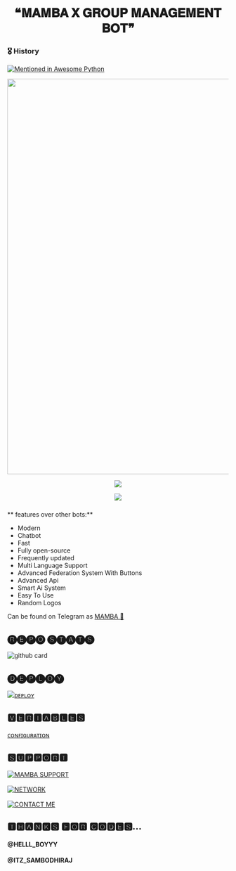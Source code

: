 <h1 align = "center"> ❝𝐌𝐀𝐌𝐁𝐀 𝐗  𝐆𝐑𝐎𝐔𝐏 𝐌𝐀𝐍𝐀𝐆𝐄𝐌𝐄𝐍𝐓 𝐁𝐎𝐓❞ </h1>

### 🎖 History

[![Mentioned in Awesome Python](https://awesome.re/mentioned-badge.svg)](https://github.com/SUKHPAL443/MAMBA-X)

<p align = "center"><a herf = "https://t.me/MAMBAX_GBOT" alt = "MAMBA"><img src = "https://telegra.ph/file/c61dc24bd0bc889c3838d.jpg" width = "900"></a></p>

<p align = "center">
<a href = "https://python.org">
<img src = "https://forthebadge.com/images/badges/made-with-python.svg">
</p>
</a>

<p align = "center">
<a href = "https://github.com/SUKHPAL443/MAMBA-X">
<img src = "https://forthebadge.com/images/badges/open-source.svg">
</p>
</a>

###
** features over other bots:**
- Modern
- Chatbot
- Fast
- Fully open-source
- Frequently updated
- Multi Language Support
- Advanced Federation System With Buttons
- Advanced Api
- Smart Ai System
- Easy To Use
- Random Logos

Can be found on Telegram as [MAMBA 💞](https://t.me/MAMBAX_GBOT)</br>


## 🅡🅔🅟🅞 🅢🅣🅐🅣🅢
![github card](https://github-readme-stats.vercel.app/api/pin/?username=SUKHPAL443&repo=MAMBA-X&theme=dark)

## 🅓🅔🅟🅛🅞🅨
[![ᴅᴇᴘʟᴏʏ](https://www.herokucdn.com/deploy/button.svg)](https://heroku.com/deploy?template=https://github.com/SUKHPAL443/MAMBA-X)


## 🆅🅴🆁🅸🅰🅱🅻🅴🆂
[ᴄᴏɴꜰɪɢᴜʀᴀᴛɪᴏɴ](https://github.com/SUKHPAL443/MAMBA-X/blob/master/Configuration)

## 🆂🆄🅿🅿🅾🆁🆃
[![MAMBA SUPPORT](https://img.shields.io/badge/MAMBA_X_SUPPORT-red?style=for-the-badge&logo=telegram)](https://t.me/MAMBA_X_SUPPORT)</br></br>
[![NETWORK](https://img.shields.io/badge/CYBER_EAGLE_NETWORK-red?style=for-the-badge&logo=telegram)](https://t.me/CYBER_EAGLE_NETWORK)</br></br>
[![CONTACT ME](https://img.shields.io/badge/Telegram-Contact%20Me-informational)](https://t.me/MAMBA_STAR)

## 🆃🅷🅰🅽🅺🆂 🅵🅾🆁 🅲🅾🅳🅴🆂...
#### @HELLL_BOYYY
#### @ITZ_SAMBODHIRAJ



